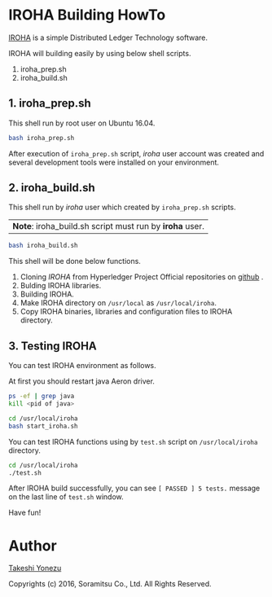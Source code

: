 # IROHA Building HowTo

[IROHA](http://iroha.tech/) is a simple Distributed Ledger Technology software.

IROHA will building  easily by using below shell scripts.

1. iroha_prep.sh
1. iroha_build.sh

## 1. iroha_prep.sh

This shell run by root user on Ubuntu 16.04.

``` bash
bash iroha_prep.sh
```

After execution of `iroha_prep.sh` script, _iroha_ user account was created and several development tools were installed on your environment.

## 2. iroha_build.sh

This shell run by _iroha_ user which created by `iroha_prep.sh` scripts.

<div>
<table><tr><td><b>Note</b>: iroha_build.sh script must run by <b>iroha</b> user. </td></tr></table>
</div>

``` bash
bash iroha_build.sh
```

This shell will be done below functions.

1. Cloning _IROHA_ from Hyperledger Project Official repositories on [github](https://github.com/hyperledger/iroha) .
1. Bulding IROHA libraries.
1. Building IROHA.
1.  Make IROHA directory on `/usr/local` as `/usr/local/iroha`.
1. Copy IROHA binaries, libraries and configuration files to IROHA directory.

## 3. Testing IROHA

You can test IROHA environment as follows.

At first you should restart java Aeron driver.

``` bash
ps -ef | grep java
kill <pid of java>

cd /usr/local/iroha
bash start_iroha.sh
```

You can test IROHA functions using by `test.sh` script on `/usr/local/iroha` directory.

``` bash
cd /usr/local/iroha
./test.sh
```

After IROHA build successfully, you can see `[ PASSED ] 5 tests.` message on the last line of `test.sh` window.

Have fun!

# Author
[Takeshi Yonezu](https://github.com/tkyonezu)

Copyrights (c) 2016, Soramitsu Co., Ltd.
All Rights Reserved.
